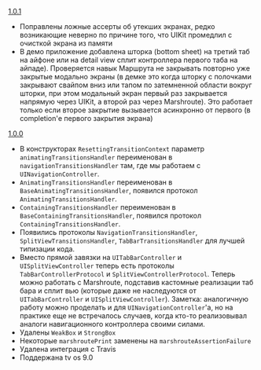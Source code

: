 [1.0.1](https://github.com/avito-tech/Marshroute/releases/tag/1.0.1)
- Поправлены ложные ассерты об утекших экранах, редко возникающие неверно по причине того, что UIKit промедлил с очисткой экрана из памяти
- В демо приложение добавлена шторка (bottom sheet) на третий таб на айфоне или на detail view сплит контроллера первого таба на айпаде). Проверяется навык Маршрута не закрывать повторно уже закрытые модально экраны (в демке это когда шторку с полочками закрывают свайпом вниз или тапом по затемненной области вокруг шторки, при этом модальный экран первый раз закрывается напрямую через UIKit, а второй раз через Marshroute). Это работает только если второе закрытие вызывается асинхронно от первого (в completion'е первого закрытия экрана)

[1.0.0](https://github.com/avito-tech/Marshroute/releases/tag/1.0.0)
- В конструкторах `ResettingTransitionContext` параметр `animatingTransitionsHandler` переименован в `navigationTransitionsHandler` там, где мы работаем с `UINavigationController`.
- `AnimatingTransitionsHandler` переименован в `BaseAnimatingTransitionsHandler`, появился протокол `AnimatingTransitionsHandler`.
- `ContainingTransitionsHandler` переименован в `BaseContainingTransitionsHandler`, появился протокол `ContainingTransitionsHandler`.
- Появились протоколы `NavigationTransitionsHandler`, `SplitViewTransitionsHandler`, `TabBarTransitionsHandler` для лучшей типизации кода.
- Вместо прямой завязки на `UITabBarController` и `UISplitViewController` теперь есть протоколы `TabBarControllerProtocol` и `SplitViewControllerProtocol`. Теперь можно работать с Marshroute, подставив кастомные реализации таб бара и сплит вью (которые даже не наследуются от `UITabBarController` и `UISplitViewController`). Заметка: аналогичную работу можно проделать и для `UINavigationController`'а, но на практике еще не встречалось случаев, когда кто-то реализовывал аналоги навигационного контроллера своими силами.
- Удалены `WeakBox` и `StrongBox`
- Некоторые `marshroutePrint` заменены на `marshrouteAssertionFailure`
- Удалена интеграция с Travis
- Поддержана tv os 9.0